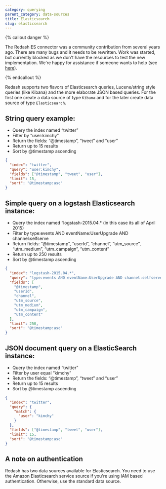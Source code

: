 ```yaml
---
category: querying
parent_category: data-sources
title: Elasticsearch
slug: elasticsearch
---
```


{% callout danger %}

The Redash ES connector was a community contribution from several years ago.
There are many bugs and it needs to be rewritten. Work was started, but
currently blocked as we don't have the resources to test the new implementation.
We're happy for assistance if someone wants to help (see
[here](https://github.com/getredash/redash/pull/4391)).

{% endcallout %}

Redash supports two flavors of Elasticsearch queries, Lucene/string style
queries (like Kibana) and the more elaborate JSON based queries. For the first
one create a data source of type `Kibana` and for the later create data source
of type `Elasticsearch`.

## String query example:

- Query the index named “twitter”
- Filter by “user:kimchy”
- Return the fields: “@timestamp”, “tweet” and “user”
- Return up to 15 results
- Sort by @timestamp ascending

```json
{
  "index": "twitter",
  "query": "user:kimchy",
  "fields": ["@timestamp", "tweet", "user"],
  "limit": 15,
  "sort": "@timestamp:asc"
}
```

## Simple query on a logstash Elasticsearch instance:

- Query the index named “logstash-2015.04.\* (in this case its all of
  April 2015)
- Filter by type:events AND eventName:UserUpgrade AND channel:selfserve
- Return fields: “@timestamp”, “userId”, “channel”, “utm_source”, “utm_medium”,
  “utm_campaign”, “utm_content”
- Return up to 250 results
- Sort by @timestamp ascending

```json
{
  "index": "logstash-2015.04.*",
  "query": "type:events AND eventName:UserUpgrade AND channel:selfserve",
  "fields": [
    "@timestamp",
    "userId",
    "channel",
    "utm_source",
    "utm_medium",
    "utm_campaign",
    "utm_content"
  ],
  "limit": 250,
  "sort": "@timestamp:asc"
}
```

## JSON document query on a ElasticSearch instance:

- Query the index named “twitter”
- Filter by user equal “kimchy”
- Return the fields: “@timestamp”, “tweet” and “user”
- Return up to 15 results
- Sort by @timestamp ascending

```json
{
  "index": "twitter",
  "query": {
    "match": {
      "user": "kimchy"
    }
  },
  "fields": ["@timestamp", "tweet", "user"],
  "limit": 15,
  "sort": "@timestamp:asc"
}
```

## A note on authentication

Redash has two data sources available for Elasticsearch. You need to use the
Amazon Elasticsearch service source if you're using IAM based authentication.
Otherwise, use the standard data source.
